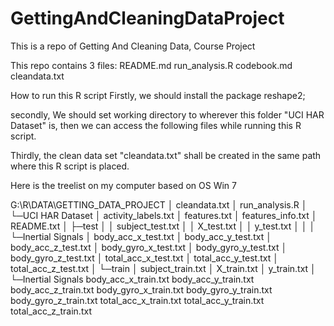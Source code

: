 GettingAndCleaningDataProject
=============================

This is a repo of Getting And Cleaning Data, Course Project

This repo contains 3 files: 
README.md
run_analysis.R
codebook.md
cleandata.txt


How to run this R script
Firstly, we should install the package reshape2;

secondly, We should set working directory to wherever this folder "UCI HAR Dataset" is, then we can access the following files while running this R script.

Thirdly, the clean data set "cleandata.txt" shall be created in the same path where this R script is placed.


Here is the treelist on my computer based on OS Win 7 

G:\R\DATA\GETTING_DATA_PROJECT
│ cleandata.txt
│ run_analysis.R
│
└─UCI HAR Dataset
    │  activity_labels.txt
    │  features.txt
    │  features_info.txt
    │  README.txt
    │
    ├─test
    │  │  subject_test.txt
    │  │  X_test.txt
    │  │  y_test.txt
    │  │
    │  └─Inertial Signals
    │          body_acc_x_test.txt
    │          body_acc_y_test.txt
    │          body_acc_z_test.txt
    │          body_gyro_x_test.txt
    │          body_gyro_y_test.txt
    │          body_gyro_z_test.txt
    │          total_acc_x_test.txt
    │          total_acc_y_test.txt
    │          total_acc_z_test.txt
    │
    └─train
        │  subject_train.txt
        │  X_train.txt
        │  y_train.txt
        │
        └─Inertial Signals
                body_acc_x_train.txt
                body_acc_y_train.txt
                body_acc_z_train.txt
                body_gyro_x_train.txt
                body_gyro_y_train.txt
                body_gyro_z_train.txt
                total_acc_x_train.txt
                total_acc_y_train.txt
                total_acc_z_train.txt
